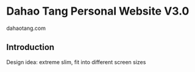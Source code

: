 # Dahao Tang Personal Website V3.0

dahaotang.com

## Introduction

Design idea: extreme slim, fit into different screen sizes